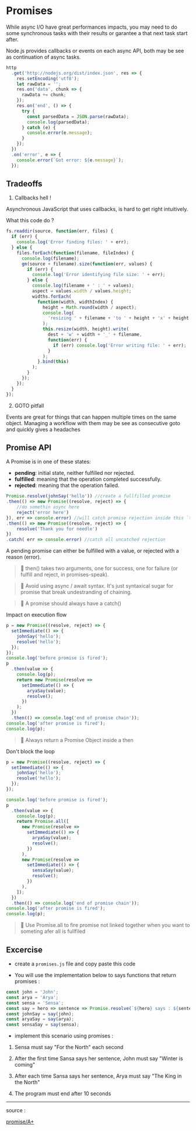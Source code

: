 # Promises

While async I/O have great performances impacts, you may need to do some synchronous tasks with their results or garantee a that next task start after.

Node.js provides callbacks or events on each async API, both may be see as continuation of async tasks.

```js
http
  .get('http://nodejs.org/dist/index.json', res => {
    res.setEncoding('utf8');
    let rawData = '';
    res.on('data', chunk => {
      rawData += chunk;
    });
    res.on('end', () => {
      try {
        const parsedData = JSON.parse(rawData);
        console.log(parsedData);
      } catch (e) {
        console.error(e.message);
      }
    });
  })
  .on('error', e => {
    console.error(`Got error: ${e.message}`);
  });
```

## Tradeoffs

1.  Callbacks hell !

Asynchronous JavaScript that uses callbacks, is hard to get right intuitively.

What this code do ?

```js
fs.readdir(source, function(err, files) {
  if (err) {
    console.log('Error finding files: ' + err);
  } else {
    files.forEach(function(filename, fileIndex) {
      console.log(filename);
      gm(source + filename).size(function(err, values) {
        if (err) {
          console.log('Error identifying file size: ' + err);
        } else {
          console.log(filename + ' : ' + values);
          aspect = values.width / values.height;
          widths.forEach(
            function(width, widthIndex) {
              height = Math.round(width / aspect);
              console.log(
                'resizing ' + filename + 'to ' + height + 'x' + height
              );
              this.resize(width, height).write(
                dest + 'w' + width + '_' + filename,
                function(err) {
                  if (err) console.log('Error writing file: ' + err);
                }
              );
            }.bind(this)
          );
        }
      });
    });
  }
});
```

2.  GOTO pitfall

Events are great for things that can happen multiple times on the same object. Managing a workflow with them may be see as consecutive goto and quickly gives a headaches

## Promise API

A Promise is in one of these states:

* **pending**: initial state, neither fulfilled nor rejected.
* **fulfilled**: meaning that the operation completed successfully.
* **rejected**: meaning that the operation failed.

```js
Promise.resolve(johnSay('hello')) //create a fullfilled promise
.then(() => new Promise((resolve, reject) => {
    //do somethin async here
    reject('error here')
}), err => console.error) //will catch promise rejection inside this `then` function, do not continue the promise chain
.then(() => new Promise((resolve, reject) => {
    resolve('Thank you for needle')
})
.catch( err => console.error) //catch all uncatched rejection
```

A pending promise can either be fulfilled with a value, or rejected with a reason (error).

> 📌 then() takes two arguments, one for success, one for failure (or fulfill and reject, in promises-speak).

> 📌 Avoid using async / await syntax. It's just syntaxical sugar for promise that break undestranding of chaining.

> 📌 A promise should always have a catch()

Impact on execution flow

```js
p = new Promise((resolve, reject) => {
  setImmediate(() => {
    johnSay('hello');
    resolve('hello');
  });
});
console.log('before promise is fired');
p
  .then(value => {
    console.log(p);
    return new Promise(resolve =>
      setImmediate(() => {
        aryaSay(value);
        resolve();
      })
    );
  })
  .then(() => console.log('end of promise chain'));
console.log('after promise is fired');
console.log(p);
```

> 📌 Always return a Promise Object inside a then

Don't block the loop

```js
p = new Promise((resolve, reject) => {
  setImmediate(() => {
    johnSay('hello');
    resolve('hello');
  });
});

console.log('before promise is fired');
p
  .then(value => {
    console.log(p);
    return Promise.all([
      new Promise(resolve =>
        setImmediate(() => {
          aryaSay(value);
          resolve();
        })
      ),
      new Promise(resolve =>
        setImmediate(() => {
          sensaSay(value);
          resolve();
        })
      ),
    ]);
  })
  .then(() => console.log('end of promise chain'));
console.log('after promise is fired');
console.log(p);
```

> 📌 Use Promise.all to fire promise not linked together when you want to someting afer all is fullfiled

## Excercise

* create a `promises.js` file and copy paste this code

* You will use the implementation below to says functions that return promises :

```js
const john = 'John';
const arya = 'Arya';
const sensa = 'Sensa';
const say = hero => sentence => Promise.resolve(`${hero} says : ${sentence}`);
const johnSay = say(john);
const aryaSay = say(arya);
const sensaSay = say(sensa);
```

* implement this scenario using promises :

1.  Sensa must say "For the North" each second

2.  After the first time Sansa says her sentence, John must say "Winter is coming"

3.  After each time Sansa says her sentence, Arya must say "The King in the North"

4.  The program must end after 10 seconds

---

source :

[promise/A+](https://promisesaplus.com/)
